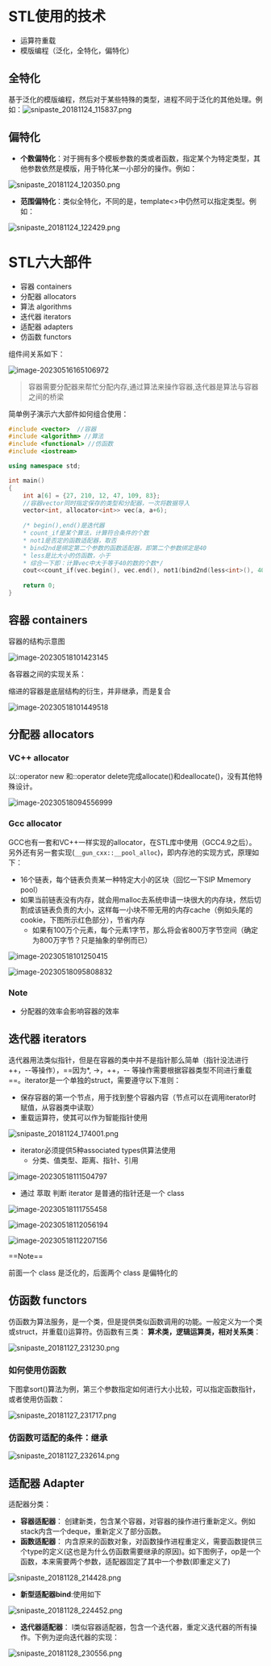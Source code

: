 
# STL使用的技术
- 运算符重载
- 模版编程（泛化，全特化，偏特化）

## 全特化
基于泛化的模版编程，然后对于某些特殊的类型，进程不同于泛化的其他处理。例如：![snipaste_20181124_115837.png](.assets/1577634342818-72d1d5cc-36a6-4536-b864-f85978c6b9f4.png)


## 偏特化

- **个数偏特化**：对于拥有多个模板参数的类或者函数，指定某个为特定类型，其他参数依然是模版，用于特化某一小部分的操作。例如：

![snipaste_20181124_120350.png](.assets/1577634366358-4e1ac265-c877-4313-91c3-feb1221fec08.png)

- **范围偏特化**：类似全特化，不同的是，template<>中仍然可以指定类型。例如：

![snipaste_20181124_122429.png](.assets/1577634384730-8fd8eb27-b29f-463f-b643-9172121cf933.png)


# STL六大部件

- 容器 containers
- 分配器 allocators
- 算法 algorithms
- 迭代器 iterators
- 适配器 adapters
- 仿函数 functors

组件间关系如下：

![image-20230516165106972](.assets/image-20230516165106972.png)

>   容器需要分配器来帮忙分配内存,通过算法来操作容器,迭代器是算法与容器之间的桥梁

简单例子演示六大部件如何组合使用：

```cpp
#include <vector>  //容器
#include <algorithm> //算法
#include <functional> //仿函数
#include <iostream>

using namespace std;

int main()
{
    int a[6] = {27, 210, 12, 47, 109, 83};
    //容器vector同时指定保存的类型和分配器，一次将数据导入
    vector<int, allocator<int>> vec(a, a+6);
    
    /* begin(),end()是迭代器
    * count_if是某个算法，计算符合条件的个数
    * not1是否定的函数适配器，取否
    * bind2nd是绑定第二个参数的函数适配器，即第二个参数绑定是40
    * less是比大小的仿函数，小于
    * 综合一下即：计算vec中大于等于40的数的个数*/
    cout<<count_if(vec.begin(), vec.end(), not1(bind2nd(less<int>(), 40))); 
    
    return 0;
}
```



## 容器 containers

容器的结构示意图

![image-20230518101423145](.assets/image-20230518101423145.png)

各容器之间的实现关系：

缩进的容器是底层结构的衍生，并非继承，而是复合

![image-20230518101449518](.assets/image-20230518101449518.png)


## 分配器 allocators

### VC++ allocator
以::operator new 和::operator delete完成allocate()和deallocate()，没有其他特殊设计。

![image-20230518094556999](.assets/image-20230518094556999.png)

### Gcc allocator
GCC也有一套和VC++一样实现的allocator，在STL库中使用（GCC4.9之后）。另外还有另一套实现(`__gun_cxx::__pool_alloc`)，即内存池的实现方式，原理如下：

- 16个链表，每个链表负责某一种特定大小的区块（回忆一下SIP Mmemory pool）
- 如果当前链表没有内存，就会用malloc去系统申请一块很大的内存块，然后切割成该链表负责的大小，这样每一小块不带无用的内存cache（例如头尾的cookie，下图所示红色部分），节省内存
    - 如果有100万个元素，每个元素1字节，那么将会省800万字节空间（确定为800万字节？只是抽象的举例而已）

![image-20230518101250415](.assets/image-20230518101250415.png)

![image-20230518095808832](.assets/image-20230518095808832.png)

### Note

-   分配器的效率会影响容器的效率


## 迭代器 iterators
迭代器用法类似指针，但是在容器的类中并不是指针那么简单（指针没法进行++，--等操作），==因为*, ->，++，-- 等操作需要根据容器类型不同进行重载==。iterator是一个单独的struct，需要遵守以下准则：

- 保存容器的第一个节点，用于找到整个容器内容（节点可以在调用iterator时赋值，从容器类中读取）
- 重载运算符，使其可以作为智能指针使用

![snipaste_20181124_174001.png](.assets/1577634490710-b3c499c2-bb32-4bd4-817a-ee782f943db6.png)

- iterator必须提供5种associated types供算法使用
    - 分类、值类型、距离、指针、引用

![image-20230518111504797](.assets/image-20230518111504797.png)

-   通过 萃取 判断 iterator 是普通的指针还是一个 class

![image-20230518111755458](.assets/image-20230518111755458.png)

![image-20230518112056194](.assets/image-20230518112056194.png)

![image-20230518112207156](.assets/image-20230518112207156.png)

==Note==

前面一个 class 是泛化的，后面两个 class 是偏特化的

## 仿函数 functors
仿函数为算法服务，是一个类，但是提供类似函数调用的功能。一般定义为一个类或struct，并重载()运算符。仿函数有三类：  **算术类，逻辑运算类，相对关系类**：

![snipaste_20181127_231230.png](.assets/1577634536690-42762d28-f7c4-4dd1-b45c-2b74027625ba.png)


### 如何使用仿函数
下图拿sort()算法为例，第三个参数指定如何进行大小比较，可以指定函数指针，或者使用仿函数：

![snipaste_20181127_231717.png](.assets/1577634567705-56f429c7-49b5-4bdb-86f0-239d395fc2d6.png)


### 仿函数可适配的条件：继承
![snipaste_20181127_232614.png](.assets/1577634582557-9932068e-5faf-42ce-831d-33c1e3fa717d.png)

## 适配器 Adapter
适配器分类：

- **容器适配器**： 创建新类，包含某个容器，对容器的操作进行重新定义。例如stack内含一个deque，重新定义了部分函数。
- **函数适配器**： 内含原来的函数对象，对函数操作进程重定义，需要函数提供三个type的定义(这也是为什么仿函数需要继承的原因)。如下图例子，op是一个函数，本来需要两个参数，适配器固定了其中一个参数(即重定义了)

![snipaste_20181128_214428.png](.assets/1577634608689-dfb28eb3-8eba-4c46-82da-d8049ecc2457.png)

- **新型适配器bind**:使用如下

![snipaste_20181128_224452.png](.assets/1577634633604-ee344406-f5c2-4e2c-a279-876689a1688a.png)

- **迭代器适配器**： l类似容器适配器，包含一个迭代器，重定义迭代器的所有操作。下例为逆向迭代器的实现：

![snipaste_20181128_230556.png](.assets/1577634669918-3940a342-2bcc-4eb5-a922-0eacd467d28a.png)
